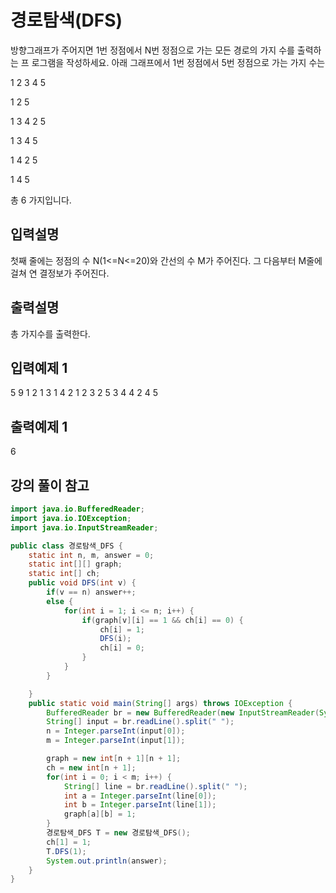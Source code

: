 # 경로탐색(DFS)

방향그래프가 주어지면 1번 정점에서 N번 정점으로 가는 모든 경로의 가지 수를 출력하는 프 로그램을 작성하세요. 아래 그래프에서 1번 정점에서 5번 정점으로 가는 가지 수는

1 2 3 4 5

1 2 5

1 3 4 2 5

1 3 4 5

1 4 2 5

1 4 5

총 6 가지입니다.



## 입력설명
 첫째 줄에는 정점의 수 N(1<=N<=20)와 간선의 수 M가 주어진다. 그 다음부터 M줄에 걸쳐 연 결정보가 주어진다.



## 출력설명

총 가지수를 출력한다.



## 입력예제 1

5 9
1 2
1 3
1 4
2 1
2 3
2 5
3 4
4 2
4 5



## 출력예제 1

6



## 강의 풀이 참고

```java
import java.io.BufferedReader;
import java.io.IOException;
import java.io.InputStreamReader;

public class 경로탐색_DFS {
    static int n, m, answer = 0;
    static int[][] graph;
    static int[] ch;
    public void DFS(int v) {
        if(v == n) answer++;
        else {
            for(int i = 1; i <= n; i++) {
                if(graph[v][i] == 1 && ch[i] == 0) {
                    ch[i] = 1;
                    DFS(i);
                    ch[i] = 0;
                }
            }
        }

    }
    public static void main(String[] args) throws IOException {
        BufferedReader br = new BufferedReader(new InputStreamReader(System.in));
        String[] input = br.readLine().split(" ");
        n = Integer.parseInt(input[0]);
        m = Integer.parseInt(input[1]);

        graph = new int[n + 1][n + 1];
        ch = new int[n + 1];
        for(int i = 0; i < m; i++) {
            String[] line = br.readLine().split(" ");
            int a = Integer.parseInt(line[0]);
            int b = Integer.parseInt(line[1]);
            graph[a][b] = 1;
        }
        경로탐색_DFS T = new 경로탐색_DFS();
        ch[1] = 1;
        T.DFS(1);
        System.out.println(answer);
    }
}
```



